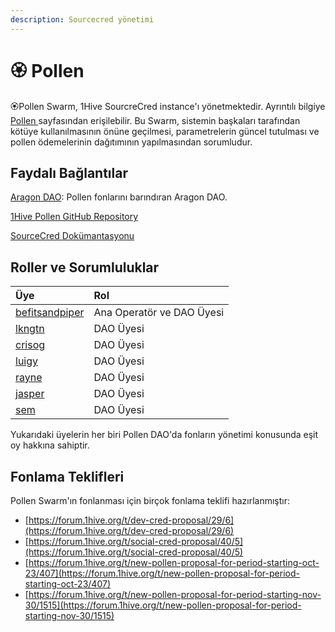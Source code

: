 ```yaml
---
description: Sourcecred yönetimi
---
```


# 🏵 Pollen

🏵Pollen Swarm, 1Hive SourcreCred instance'ı yönetmektedir. Ayrıntılı bilgiye [Pollen ](../../getting-started-1/pollen.md)sayfasından erişilebilir. Bu Swarm, sistemin başkaları tarafından kötüye kullanılmasının önüne geçilmesi, parametrelerin güncel tutulması ve pollen ödemelerinin dağıtımının yapılmasından sorumludur.

## Faydalı Bağlantılar

 [Aragon DAO](https://aragon.1hive.org/#/pollen): Pollen fonlarını barındıran Aragon DAO.

[1Hive Pollen GitHub Repository](https://github.com/1Hive/pollen)

[SourceCred Dokümantasyonu](https://sourcecred.io/docs/)

## Roller ve Sorumluluklar

| Üye | Rol |
| :--- | :--- |
| [befitsandpiper](https://forum.1hive.org/u/befitsandpiper/summary) | Ana Operatör ve DAO Üyesi |
| [lkngtn](https://forum.1hive.org/u/lkngtn) | DAO Üyesi |
| [crisog](https://forum.1hive.org/u/crisog) | DAO Üyesi |
| [luigy](https://forum.1hive.org/u/luigy/summary) | DAO Üyesi |
| [rayne](https://forum.1hive.org/u/rayne/summary) | DAO Üyesi |
| [jasper](https://forum.1hive.org/u/jasper/summary) | DAO Üyesi |
| [sem](https://forum.1hive.org/u/sem) | DAO Üyesi |

Yukarıdaki üyelerin her biri Pollen DAO'da fonların yönetimi konusunda eşit oy hakkına sahiptir.

## Fonlama Teklifleri

Pollen Swarm'ın fonlanması için birçok fonlama teklifi hazırlanmıştır:

* [https://forum.1hive.org/t/dev-cred-proposal/29/6](https://forum.1hive.org/t/dev-cred-proposal/29/6)
* [https://forum.1hive.org/t/social-cred-proposal/40/5](https://forum.1hive.org/t/social-cred-proposal/40/5)
* [https://forum.1hive.org/t/new-pollen-proposal-for-period-starting-oct-23/407](https://forum.1hive.org/t/new-pollen-proposal-for-period-starting-oct-23/407)
* [https://forum.1hive.org/t/new-pollen-proposal-for-period-starting-nov-30/1515](https://forum.1hive.org/t/new-pollen-proposal-for-period-starting-nov-30/1515)

